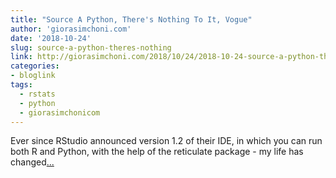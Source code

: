```yaml
---
title: "Source A Python, There's Nothing To It, Vogue"
author: 'giorasimchoni.com'
date: '2018-10-24'
slug: source-a-python-theres-nothing
link: http://giorasimchoni.com/2018/10/24/2018-10-24-source-a-python-there-s-nothing-to-it-vogue/
categories:
- bloglink
tags:
  - rstats
  - python
  - giorasimchonicom
---
```


Ever since RStudio announced version 1.2 of their IDE, in which you can run both R and Python, with the help of the reticulate package - my life has changed[... <i class="fas fa-external-link-alt"></i>](http://giorasimchoni.com/2018/10/24/2018-10-24-source-a-python-there-s-nothing-to-it-vogue/)

